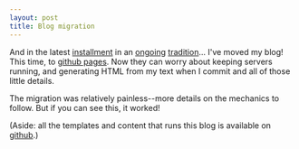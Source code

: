 ```yaml
---
layout: post
title: Blog migration
---
```


And in the latest [installment][] in an [ongoing][] [tradition][]...
I've moved my blog! This time, to [github pages][]. Now they can worry
about keeping servers running, and generating HTML from my text when I
commit and all of those little details.

The migration was relatively painless--more details on the mechanics
to follow. But if you can see this, it worked!

(Aside: all the templates and content that runs this blog is available
on [github][].)

[installment]: /2008/01/new_home_for_blog.html
[ongoing]: /2006/08/giving_up_on_blosxom.html
[tradition]: /2004/01/NewBlog.html
[github pages]: http://pages.github.com/
[github]: http://github.com/mrowe/mrowe.github.com
